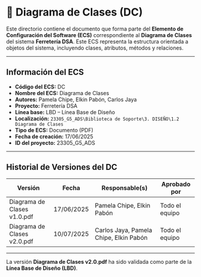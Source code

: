 # 🧩 Diagrama de Clases (DC)

Este directorio contiene el documento que forma parte del **Elemento de Configuración del Software (ECS)** correspondiente al **Diagrama de Clases** del sistema **Ferretería DSA**. Este ECS representa la estructura orientada a objetos del sistema, incluyendo clases, atributos, métodos y relaciones.

---

## Información del ECS

- **Código del ECS:** DC  
- **Nombre del ECS:** Diagrama de Clases  
- **Autores:** Pamela Chipe, Elkin Pabón, Carlos Jaya  
- **Proyecto:** Ferretería DSA  
- **Línea base:** LBD – Línea Base de Diseño  
- **Localización:** `23305_G5_ADS\Biblioteca de Soporte\3. DISEÑO\1.2 Diagrama de Clases`  
- **Tipo de ECS:** Documento (PDF)  
- **Fecha de creación:** 17/06/2025  
- **ID del proyecto:** 23305_G5_ADS  

---

## Historial de Versiones del DC

| Versión                         | Fecha        | Responsable(s)                             | Aprobado por     |
|----------------------------------|--------------|---------------------------------------------|------------------|
| Diagrama de Clases v1.0.pdf     | 17/06/2025   | Pamela Chipe, Elkin Pabón                   | Todo el equipo   |
| Diagrama de Clases v2.0.pdf     | 10/07/2025   | Carlos Jaya, Pamela Chipe, Elkin Pabón      | Todo el equipo   |

---

La versión **Diagrama de Clases v2.0.pdf** ha sido validada como parte de la **Línea Base de Diseño (LBD)**.
